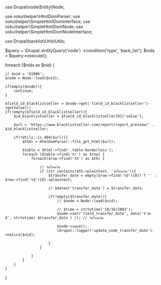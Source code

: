 use Drupal\node\Entity\Node;

use voku\helper\HtmlDomParser;
use voku\helper\SimpleHtmlDomInterface;
use voku\helper\SimpleHtmlDomNode;
use voku\helper\SimpleHtmlDomNodeInterface;

use Drupal\backlist\Utils\Utils;

$query = \Drupal::entityQuery('node')
    ->condition('type', 'back_list');
  $nids = $query->execute();

foreach ($nids as $nid) {

    // $nid = '61906';
    $node = Node::load($nid);

    if(empty($node)){
        continue;
    }

    $field_id_blacklistseller = $node->get('field_id_blacklistseller')->getValue();
    if(!empty($field_id_blacklistseller)){
        $id_blacklistseller = $field_id_blacklistseller[0]['value'];

        $url = 'https://www.blacklistseller.com/report/report_preview/' . $id_blacklistseller;

        if(!Utils::is_404($url)){
            $html = HtmlDomParser::file_get_html($url);

            $table = $html->find('.table-borderless');
            foreach ($table->find('tr') as $row) {
                foreach($row->find('th') as $th) {
            
                    // วันโอนเงิน
                    if (str_contains($th->plaintext, 'วันโอนเงิน')){
                        $transfer_date = empty($row->find('td')[0]) ? '' : $row->find('td')[0]->plaintext;

                        // $datas['transfer_date'] = $transfer_date;

                        if(!empty($transfer_date)){
                            // $node = Node::load($nid);

                            // $time = strtotime('10/16/2003');
                            $node->set('field_transfer_date', date('Y-m-d', strtotime( $transfer_date ) )); // วันโอนเงิน

                            $node->save();
                            \Drupal::logger('update_node_transfer_date')->notice($nid);

                        }
                    }
                    
                }
            }
        }
    }

}
